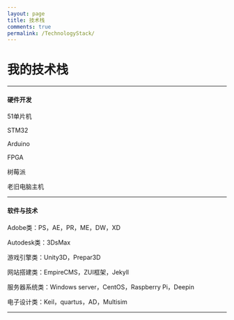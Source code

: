 ```yaml
---
layout: page
title: 技术栈
comments: true
permalink: /TechnologyStack/
---
```

# 我的技术栈

---

#### 硬件开发

51单片机

STM32

Arduino

FPGA

树莓派

老旧电脑主机

---

#### 软件与技术

Adobe类：PS，AE，PR，ME，DW，XD

Autodesk类：3DsMax

游戏引擎类：Unity3D，Prepar3D

网站搭建类：EmpireCMS，ZUI框架，Jekyll

服务器系统类：Windows server，CentOS，Raspberry Pi，Deepin

电子设计类：Keil，quartus，AD，Multisim

---



